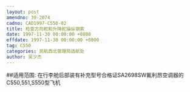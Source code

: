 ```yaml
---
layout: post
amendno: 39-2074
cadno: CAD1997-C550-02
title: 检查方向舵和升降舵操纵钢索
date: 1997-11-30 00:00:00 +0800
effdate: 1997-11-30 00:00:00 +0800
tag: C550
categories: 民航西北管理局适航处
author: 吴少杰
---
```


##适用范围:
在行李舱后部装有补充型号合格证SA2698SW氟利昂空调器的C550,551,S550型飞机

